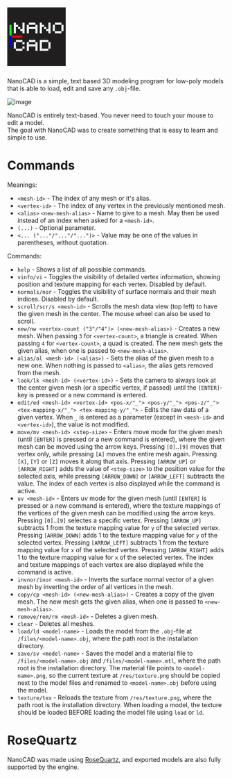# ![logo](logo.png)
NanoCAD is a simple, text based 3D modeling program for low-poly models that is able to load, edit and save any `.obj`-file.   

![image](https://user-images.githubusercontent.com/78918080/201521310-9771a1af-3e4b-4fc7-ab89-09ae3b2b071e.png)

NanoCAD is entirely text-based. You never need to touch your mouse to edit a model.   
The goal with NanoCAD was to create something that is easy to learn and simple to use.

# Commands
Meanings:   
- `<mesh-id>` - The index of any mesh or it's alias.   
- `<vertex-id>` - The index of any vertex in the previously mentioned mesh.   
- `<alias>` `<new-mesh-alias>` - Name to give to a mesh. May then be used instead of an index when asked for a `<mesh-id>`.   
- `(...)` - Optional parameter.   
- `<... ("..."/"..."/"...")>` - Value may be one of the values in parentheses, without quotation.   

Commands:   
- `help` - Shows a list of all possible commands.   
- `vinfo/vi` - Toggles the visibility of detailed vertex information, showing position and texture mapping for each vertex. Disabled by default.   
- `normals/nor` - Toggles the visibility of surface normals and their mesh indices. Disabled by default.   
- `scroll/scr/s <mesh-id>` - Scrolls the mesh data view (top left) to have the given mesh in the center. The mouse wheel can also be used to scroll.   
- `new/nw <vertex-count ("3"/"4")> (<new-mesh-alias>)` - Creates a new mesh. When passing `3` for `<vertex-count>`, a triangle is created. When passing `4` for `<vertex-count>`, a quad is created. The new mesh gets the given alias, when one is passed to `<new-mesh-alias>`.   
- `alias/al <mesh-id> (<alias>)` - Sets the alias of the given mesh to a new one. When nothing is passed to `<alias>`, the alias gets removed from the mesh.   
- `look/lk <mesh-id> (<vertex-id>)` - Sets the camera to always look at the center given mesh (or a specific vertex, if passed) until the `[ENTER]`-key is pressed or a new command is entered.   
- `edit/ed <mesh-id> <vertex-id> <pos-x/"_"> <pos-y/"_"> <pos-z/"_"> <tex-mapping-x/"_"> <tex-mapping-y/"_">` - Edits the raw data of a given vertex. When `_` is entered as a parameter (except in `<mesh-id>` and `<vertex-id>`), the value is not modified.   
- `move/mv <mesh-id> <step-size>` - Enters move mode for the given mesh (until `[ENTER]` is pressed or a new command is entered), where the given mesh can be moved using the arrow keys. Pressing `[0]`..`[9]` moves that vertex only, while pressing `[A]` moves the entire mesh again. Pressing `[X]`, `[Y]` or `[Z]` moves it along that axis. Pressing `[ARROW_UP]` or `[ARROW_RIGHT]` adds the value of `<step-size>` to the position value for the selected axis, while pressing `[ARROW_DOWN]` or `[ARROW_LEFT]` subtracts the value. The index of each vertex is also displayed while the command is active.   
- `uv <mesh-id>` - Enters uv mode for the given mesh (until `[ENTER]` is pressed or a new command is entered), where the texture mappings of the vertices of the given mesh can be modified using the arrow keys. Pressing `[0]`..`[9]` selectes a specific vertex. Pressing `[ARROW_UP]` subtracts 1 from the texture mapping value for `y` of the selected vertex. Pressing `[ARROW_DOWN]` adds 1 to the texture mapping value for `y` of the selected vertex. Pressing `[ARROW_LEFT]` subtracts 1 from the texture mapping value for `x` of the selected vertex. Pressing `[ARROW_RIGHT]` adds 1 to the texture mapping value for `x` of the selected vertex. The index and texture mappings of each vertex are also displayed while the command is active.   
- `invnor/inor <mesh-id>` - Inverts the surface normal vector of a given mesh by inverting the order of all vertices in the mesh.   
- `copy/cp <mesh-id> (<new-mesh-alias>)` - Creates a copy of the given mesh. The new mesh gets the given alias, when one is passed to `<new-mesh-alias>`.   
- `remove/rem/rm <mesh-id>` - Deletes a given mesh.   
- `clear` - Deletes all meshes.
- `load/ld <model-name>` - Loads the model from the `.obj`-file at `/files/<model-name>.obj`, where the path root is the installation directory.   
- `save/sv <model-name>` - Saves the model and a material file to `/files/<model-name>.obj` and `/files/<model-name>.mtl`, where the path root is the installation directory. The material file points to `<model-name>.png`, so the current texture at `/res/texture.png` should be copied next to the model files and renamed to `<model-name>.obj` before using the model.   
- `texture/tex` - Reloads the texture from `/res/texture.png`, where the path root is the installation directory. When loading a model, the texture should be loaded BEFORE loading the model file using `load` or `ld`.    

# RoseQuartz
NanoCAD was made using [RoseQuartz](https://devtaube.itch.io/rosequartz), and exported models are also fully supported by the engine.
